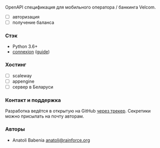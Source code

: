 OpenAPI спецификация для мобильного оператора / банкинга Velcom.

* [ ] авторизация
* [ ] получение баланса 

### Стэк

* Python 3.6+
* [connexion](https://connexion.readthedocs.io/) ([guide](https://fedoramagazine.org/create-containerized-machine-learning-model/))

### Хостинг

* [ ] scaleway
* [ ] appengine
* [ ] сервер в Беларуси

### Контакт и поддержка

Разработка ведётся в открытую на GitHub [через трекер](https://github.com/openapiby/velcom.openapi.by/issues). Секретики можно присылать на почту авторам.

### Авторы

* Anatoli Babenia <anatoli@rainforce.org>
